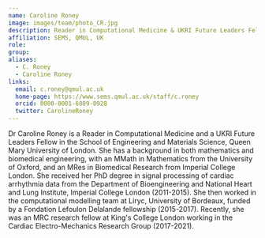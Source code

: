 ```yaml
---
name: Caroline Roney
image: images/team/photo_CR.jpg
description: Reader in Computational Medicine & UKRI Future Leaders Fellow
affiliation: SEMS, QMUL, UK
role:
group:
aliases:
  - C. Roney
  - Caroline Roney
links:
  email: c.roney@qmul.ac.uk
  home-page: https://www.sems.qmul.ac.uk/staff/c.roney
  orcid: 0000-0001-6809-0928
  twitter: CarolineRoney
---
```


Dr Caroline Roney is a Reader in Computational Medicine and a UKRI Future Leaders Fellow in the School of Engineering and Materials Science, Queen Mary University of London. She has a background in both mathematics and biomedical engineering, with an MMath in Mathematics from the University of Oxford, and an MRes in Biomedical Research from Imperial College London. She received her PhD degree in signal processing of cardiac arrhythmia data from the Department of Bioengineering and National Heart and Lung Institute, Imperial College London (2011-2015). She then worked in the computational modelling team at Liryc, University of Bordeaux, funded by a Fondation Lefoulon Delalande fellowship (2015-2017). Recently, she was an MRC research fellow at King's College London working in the Cardiac Electro-Mechanics Research Group (2017-2021).

